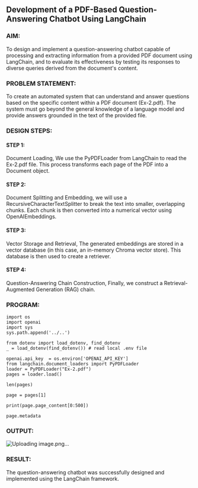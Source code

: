 ## Development of a PDF-Based Question-Answering Chatbot Using LangChain

### AIM:
To design and implement a question-answering chatbot capable of processing and extracting information from a provided PDF document using LangChain, and to evaluate its effectiveness by testing its responses to diverse queries derived from the document's content.

### PROBLEM STATEMENT:
To create an automated system that can understand and answer questions based on the specific content within a PDF document (Ex-2.pdf). The system must go beyond the general knowledge of a language model and provide answers grounded in the text of the provided file.

### DESIGN STEPS:

#### STEP 1:
Document Loading, We use the PyPDFLoader from LangChain to read the Ex-2.pdf file. This process transforms each page of the PDF into a Document object. 

#### STEP 2:
Document Splitting and Embedding, we will use a RecursiveCharacterTextSplitter to break the text into smaller, overlapping chunks. Each chunk is then converted into a numerical vector using OpenAIEmbeddings.

#### STEP 3:
Vector Storage and Retrieval, The generated embeddings are stored in a vector database (in this case, an in-memory Chroma vector store). This database is then used to create a retriever. 

#### STEP 4:
Question-Answering Chain Construction, Finally, we construct a Retrieval-Augmented Generation (RAG) chain.

### PROGRAM:
```
import os
import openai
import sys
sys.path.append('../..')

from dotenv import load_dotenv, find_dotenv
_ = load_dotenv(find_dotenv()) # read local .env file

openai.api_key  = os.environ['OPENAI_API_KEY']
from langchain.document_loaders import PyPDFLoader
loader = PyPDFLoader("Ex-2.pdf")
pages = loader.load()

len(pages)

page = pages[1]

print(page.page_content[0:500])

page.metadata
```

### OUTPUT:
![Uploading image.png…]()


### RESULT:
The question-answering chatbot was successfully designed and implemented using the LangChain framework.

